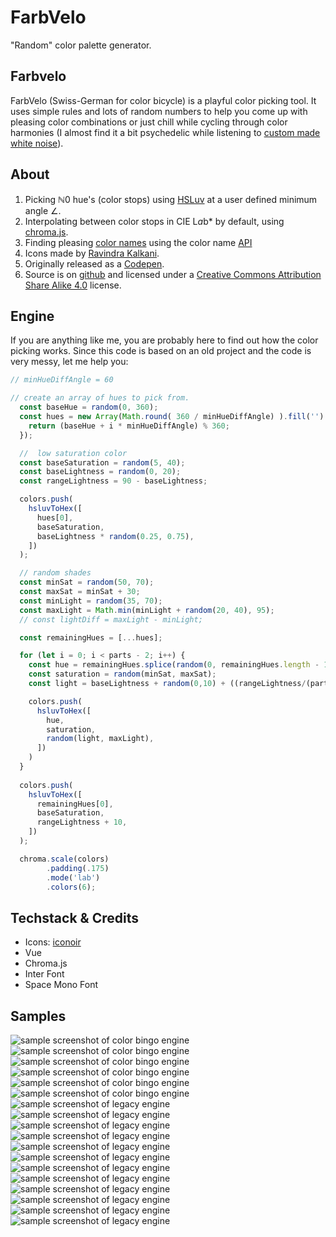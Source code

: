 # FarbVelo
"Random" color palette generator.  
## Farbvelo

FarbVelo (Swiss-German for color bicycle) is a playful color picking tool. It uses simple rules and lots of random numbers to help you come up with pleasing color combinations or just chill while cycling through color harmonies (I almost find it a bit psychedelic while listening to [custom made white noise](https://mynoise.net/NoiseMachines/tropicalRainNoiseGenerator.php)).

## About

1. Picking ℕ0 hue's (color stops) using [HSLuv](https://www.hsluv.org/) <a>at a user defined minimum angle ∠.</a>
2. Interpolating between color stops in CIE L*a*b* by default, using [chroma.js](https://gka.github.io/chroma.js/).
3. Finding pleasing [color names](https://github.com/meodai/color-names) using the color name [API](https://github.com/meodai/color-names#api-)
4. Icons made by [Ravindra Kalkani](https://thenounproject.com/search/?q=reload&i=1973430).
5. Originally released as a [Codepen](https://codepen.io/meodai/pen/RerqjG).
6. Source is on [github](https://github.com/meodai/farbvelo) and licensed under a [Creative Commons Attribution Share Alike 4.0](https://github.com/meodai/farbvelo/blob/main/LICENSE.md) license.

## Engine

If you are anything like me, you are probably here to find out how the color picking works. Since this code is based on an old project and the code is very 
messy, let me help you:

```js
// minHueDiffAngle = 60

// create an array of hues to pick from.
  const baseHue = random(0, 360);
  const hues = new Array(Math.round( 360 / minHueDiffAngle) ).fill('').map((offset, i) => {
    return (baseHue + i * minHueDiffAngle) % 360;
  });

  //  low saturation color
  const baseSaturation = random(5, 40);
  const baseLightness = random(0, 20);
  const rangeLightness = 90 - baseLightness;

  colors.push(
    hsluvToHex([
      hues[0],
      baseSaturation,
      baseLightness * random(0.25, 0.75),
    ])
  );

  // random shades
  const minSat = random(50, 70);
  const maxSat = minSat + 30;
  const minLight = random(35, 70);
  const maxLight = Math.min(minLight + random(20, 40), 95);
  // const lightDiff = maxLight - minLight;

  const remainingHues = [...hues];

  for (let i = 0; i < parts - 2; i++) {
    const hue = remainingHues.splice(random(0, remainingHues.length - 1),1)[0];
    const saturation = random(minSat, maxSat);
    const light = baseLightness + random(0,10) + ((rangeLightness/(parts - 1)) * i);

    colors.push( 
      hsluvToHex([
        hue,
        saturation,
        random(light, maxLight),
      ])
    )
  }
  
  colors.push( 
    hsluvToHex([
      remainingHues[0],
      baseSaturation,
      rangeLightness + 10,
    ])
  );

  chroma.scale(colors)
        .padding(.175)
        .mode('lab')
        .colors(6);
```

## Techstack & Credits
- Icons: [iconoir](https://iconoir.com/)
- Vue
- Chroma.js
- Inter Font
- Space Mono Font
## Samples

![sample screenshot of color bingo engine](public/samples/engine-color-bingo-01.png)
![sample screenshot of color bingo engine](public/samples/engine-color-bingo-02.png)
![sample screenshot of color bingo engine](public/samples/engine-color-bingo-03.png)
![sample screenshot of color bingo engine](public/samples/engine-color-bingo-04.png)
![sample screenshot of color bingo engine](public/samples/engine-color-bingo-05.png)
![sample screenshot of color bingo engine](public/samples/engine-color-bingo-06.png)
![sample screenshot of legacy engine](public/samples/engine-legacy-01.png)
![sample screenshot of legacy engine](public/samples/engine-legacy-02.png)
![sample screenshot of legacy engine](public/samples/engine-legacy-03.png)
![sample screenshot of legacy engine](public/samples/engine-legacy-04.png)
![sample screenshot of legacy engine](public/samples/engine-legacy-05.png)
![sample screenshot of legacy engine](public/samples/engine-legacy-06.png)
![sample screenshot of legacy engine](public/samples/engine-legacy-07.png)
![sample screenshot of legacy engine](public/samples/engine-legacy-08.png)
![sample screenshot of legacy engine](public/samples/engine-legacy-09.png)
![sample screenshot of legacy engine](public/samples/engine-legacy-10.png)
![sample screenshot of legacy engine](public/samples/engine-legacy-11.png)
![sample screenshot of legacy engine](public/samples/engine-legacy-12.png)
